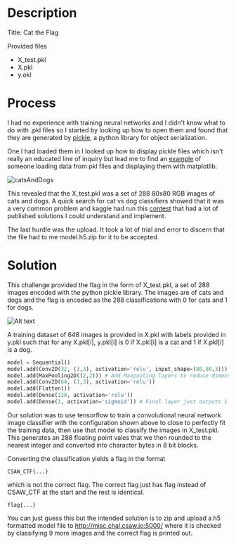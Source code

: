 # Description
Title: Cat the Flag

Provided files
- X_test.pkl
- X.pkl
- y.okl

# Process
I had no experience with training neural networks and I didn't know what to do with .pkl files so I started by looking up how to open them and found that they are generated by [pickle](https://docs.python.org/3/library/pickle.html), a python library for object serialization.

One I had loaded them in I looked up how to display pickle files which isn't really an educated line of inquiry but lead me to find an [example](https://stackoverflow.com/questions/24906126/how-to-unpack-pkl-file) of someone loading data from pkl files and displaying them with matplotlib.

![catsAndDogs](https://storage.googleapis.com/kaggle-competitions/kaggle/3362/media/woof_meow.jpg)

This revealed that the X_test.pkl was a set of 288 80x80 RGB images of cats and dogs. A quick search for cat vs dog classifiers showed that it was a very common problem and kaggle had run this [contest](https://www.kaggle.com/c/dogs-vs-cats) that had a lot of published solutions I could understand and implement.

The last hurdle was the upload. It took a lot of trial and error to discern that the file had to me model.h5.zip for it to be accepted.

# Solution
This challenge provided the flag in the form of X_test.pkl, a set of 288 images encoded with the python pickle library. The images are of cats and dogs and the flag is encoded as the 288 classifications with 0 for cats and 1 for dogs.

![Alt text](https://storage.googleapis.com/kaggle-competitions/kaggle/3362/media/please_dont_cheat.jpg)

A training dataset of 648 images is provided in X.pkl with labels provided in y.pkl such that for any X.pkl[i], y.pkl[i] is 0 if X.pkl[i] is a cat and 1 if X.pkl[i] is a dog.

```python
model = Sequential()
model.add(Conv2D(32, (3,3), activation='relu', input_shape=(80,80,3))) # Inputs are 80 x 80 RGB images
model.add(MaxPooling2D((2,2))) # Add Maxpooling layers to reduce dimensionality
model.add(Conv2D(64, (3,3), activation='relu'))
model.add(Flatten())
model.add(Dense(128, activation='relu'))
model.add(Dense(1, activation='sigmoid')) # Final layer just outputs 1 bit classification
```

Our solution was to use tensorflow to train a convolutional neural network image classifier with the configuration shown above to close to perfectly fit the training data, then use that model to classify the images in X_test.pkl. This generates an 288 floating point vales that we then rounded to the nearest integer and converted into character bytes in 8 bit blocks.

Converting the classification yields a flag in the format
```
CSAW_CTF{...} 
```
which is not the correct flag. The correct flag just has flag instead of CSAW_CTF at the start and the rest is identical.
```
flag{...}
```
You can just guess this but the intended solution is to zip and upload a h5 formatted model file to http://misc.chal.csaw.io:5000/ where it is checked by classifying 9 more images and the correct flag is printed out.